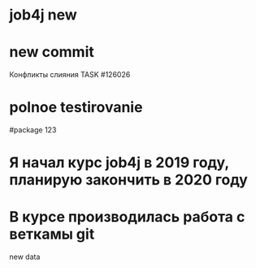 # job4j  new
# new commit
Конфликты слияния 
TASK #126026
 
# polnoe testirovanie
#package 123

# Я начал курс job4j в 2019 году, планирую закончить в 2020 году
# В курсе производилась работа с веткамы git 
new data